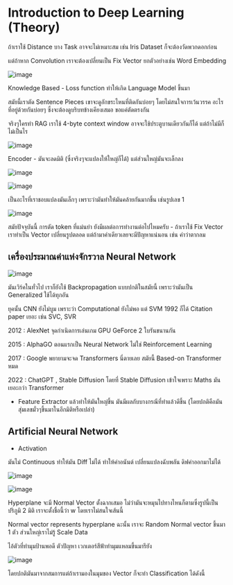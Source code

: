 # Introduction to Deep Learning (Theory)

ถ้าเราใช้ Distance บาง Task อาจจะไม่เหมาะสม เช่น Iris Dataset ก็จะต้องวัดพวกดอกก่อน

แต่ถ้าหาก Convolution เราจะต้องเปลี่ยนเป็น Fix Vector ยกตัวอย่างเช่น Word Embedding

![image](https://github.com/user-attachments/assets/e6d1e051-f071-4c82-b7f7-f1c61f4f37eb)

Knowledge Based - Loss function ทำให้เกิด Language Model ขึ้นมา

สมัยนี้เราตัด Sentence Pieces เขาจะดูอักขระไหนที่ติดกันบ่อยๆ โดยไม่สนใจการเว้นวรรค อะไรที่อยู่ด้วยกันบ่อยๆ ซึ่งจะต้องดูบริบทข้างเคียงเสมอ ขอแค่ตัดตรงกัน

จริงๆใครทำ RAG เราใช้ 4-byte context window อาจจะใช้ประตูบานเดียวกันก็ได้ แต่ถ้าไม่มีก็ไม่เป็นไร

![image](https://github.com/user-attachments/assets/9ef18ae2-9fe2-42ee-b88d-f56c6189c68f)

Encoder - มันจะลดมิติ (ซึ่งจริงๆจะแปลงให้ใหญ่ก็ได้) แต่ส่วนใหญ่มันจะเล็กลง

![image](https://github.com/user-attachments/assets/8ad7adfe-6282-4957-b4e9-f1fc05cfdf36)

![image](https://github.com/user-attachments/assets/53405f9d-c3b3-4966-af55-4543f6e8e5a5)

เป็นอะไรที่เราชอบแปลงมันเล็กๆ เพราะว่ามันทำให้มันคล้ายกันมากขึ้น เช่นรูปเลข 1

![image](https://github.com/user-attachments/assets/1b836c09-eb7c-4881-a259-2be88fbbdb9e)

สมัยปัจจุบันนี้ การตัด token ที่แม่นยำ ยังมีผลต่อการทำงานต่อไปไหมครับ - ถ้าเราใช้ Fix Vector เราทำเป็น Vector เปลี่ยนรูปตลอด แต่ถ้ามาคำเดียวเลยจะมีปัญหาแน่นอน เช่น คำว่าตากลม

## เครื่องประมาณค่าแห่งจักรวาล Neural Network

![image](https://github.com/user-attachments/assets/ba3e407a-60c2-4331-bd8e-2c0b23703b39)

มันเวิร์คในทั่วไป เราก็ยังใช้ Backpropagation แบบปกติในสมัยนี้ เพราะว่ามันเป็น Generalized ใช้ได้ทุกอัน

ยุคนั้น CNN ยังไม่บูม เพราะว่า Computational ยังไม่พอ แต่ SVM 1992 ก็ได้ Citation paper เยอะ เช่น SVC, SVR

2012 : AlexNet จุดกำเนิดการเล่นเกม GPU GeForce 2 ใบรันขนานกัน

2015 : AlphaGO ตอนแรกเป็น Neural Network ไม่ใช่ Reinforcement Learning

2017 : Google พยายามจะจด Transformers นี่ตายเลย สมัยนี้ Based-on Transformer หมด

2022 : ChatGPT , Stable Diffusion โดยที่ Stable Diffusion เข้าใจเพราะ Maths มันเยอะกว่า Transformer 

* Feature Extractor แล้วทำให้มันใหญ่ขึ้น มันมีผลกับบางกรณีที่ทำแล้วดีขึ้น (โดยปกติคือมันสุ่มเลขมั่วๆขึ้นมาในอีกมิติหรือเปล่า)

## Artificial Neural Network

* Activation

มันไม่ Continuous ทำให้มัน Diff ไม่ได้ ทำให้ค่าอนันต์ เปลี่ยนแปลงฉับพลัน ดิฟค่าออกมาไม่ได้

![image](https://github.com/user-attachments/assets/cfcac4e5-e610-4cc6-b8fc-1df90aff3b81)

![image](https://github.com/user-attachments/assets/3f88d36f-63f6-4c3b-ab4b-f56d48d8bdac)

Hyperplane จะมี Normal Vector ตั้งฉากเสมอ ไม่ว่ามันจะหมุนไปทางไหนก็ตามซึ่งรูปนี้เป็น ปริภูมิ 2 มิติ เราจะตั้งชื่อนี้ว่า w โดยเราไม่สนใจเส้นนี้

Normal vector represents hyperplane ฉะนั้น เราจะ Random Normal vector ขึ้นมา 1 ตัว ส่วนใหญ่เราไม่รู้ Scale Data

ไอ้ตัวที่ทำมุมป้านพอดี ตัวปัญหา เวกเตอร์สีฟ้าทำมุมแหลมขึ้นมารึยัง

![image](https://github.com/user-attachments/assets/b536434b-953d-4da4-a48e-5808a5112db4)

โดยปกติมันมาจากสมการแต่ถ้าเรามองในมุมของ Vector ก็จะทำ Classification ได้ดังนี้






